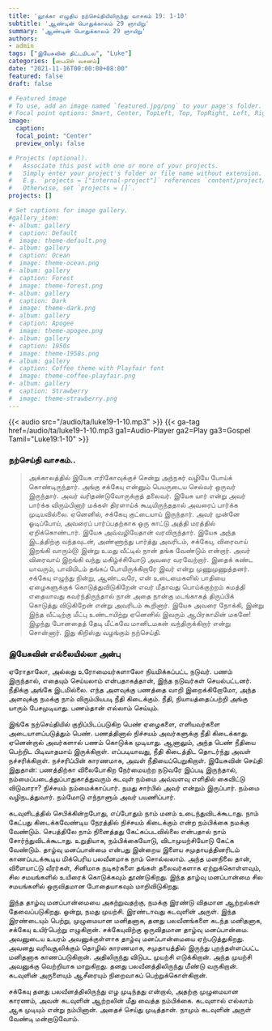 ```yaml
---
title: 'லூக்கா எழுதிய நற்செய்தியிலிருந்து வாசகம் 19: 1-10'
subtitle: 'ஆண்டின் பொதுக்காலம் 29 ஞாயிறு'
summary: 'ஆண்டின் பொதுக்காலம் 29 ஞாயிறு'
authors:
- admin
tags: ["இயேசுவின் திட்டமிடல", "Luke"]
categories: [பைபிள் வசனம்]
date: "2021-11-16T00:00:00+08:00"
featured: false
draft: false

# Featured image
# To use, add an image named `featured.jpg/png` to your page's folder.
# Focal point options: Smart, Center, TopLeft, Top, TopRight, Left, Right, BottomLeft, Bottom, BottomRight
image:
  caption:
  focal_point: "Center"
  preview_only: false

# Projects (optional).
#   Associate this post with one or more of your projects.
#   Simply enter your project's folder or file name without extension.
#   E.g. `projects = ["internal-project"]` references `content/project/deep-learning/index.md`.
#   Otherwise, set `projects = []`.
projects: []

# Set captions for image gallery.
#gallery_item:
#- album: gallery
#  caption: Default
#  image: theme-default.png
#- album: gallery
#  caption: Ocean
#  image: theme-ocean.png
#- album: gallery
#  caption: Forest
#  image: theme-forest.png
#- album: gallery
#  caption: Dark
#  image: theme-dark.png
#- album: gallery
#  caption: Apogee
#  image: theme-apogee.png
#- album: gallery
#  caption: 1950s
#  image: theme-1950s.png
#- album: gallery
#  caption: Coffee theme with Playfair font
#  image: theme-coffee-playfair.png
#- album: gallery
#  caption: Strawberry
#  image: theme-strawberry.png
---
```


{{< audio src="/audio/ta/luke19-1-10.mp3" >}}
{{< ga-tag href=/audio/ta/luke19-1-10.mp3 ga1=Audio-Player ga2=Play ga3=Gospel Tamil="Luke19:1-10" >}}

###  நற்செய்தி வாசகம்..
> அக்காலத்தில் இயேசு எரிகோவுக்குச் சென்று அந்நகர் வழியே போய்க் கொண்டிருந்தார். அங்கு சக்கேயு என்னும் பெயருடைய செல்வர் ஒருவர் இருந்தார். அவர் வரிதண்டுவோருக்குத் தலைவர். இயேசு யார் என்று அவர் பார்க்க விரும்பினார் மக்கள் திரளாய்க் கூடியிருந்ததால் அவரைப் பார்க்க முடியவில்லை. ஏனெனில், சக்கேயு குட்டையாய் இருந்தார். அவர் முன்னே ஓடிப்போய், அவரைப் பார்ப்பதற்காக ஒரு காட்டு அத்தி மரத்தில் ஏறிக்கொண்டார். இயேசு அவ்வழியேதான் வரவிருந்தார். இயேசு அந்த இடத்திற்கு வந்தவுடன், அண்ணாந்து பார்த்து அவரிடம், சக்கேயு, விரைவாய் இறங்கி வாரும்@ இன்று உமது வீட்டில் நான் தங்க வேண்டும் என்றார். அவர் விரைவாய் இறங்கி வந்து மகிழ்ச்சியோடு அவரை வரவேற்றார். இதைக் கண்ட யாவரும், பாவியிடம் தங்கப் போயிருக்கிறாரே இவர் என்று முணுமுணுத்தனர். சக்கேயு எழுந்து நின்று, ஆண்டவரே, என் உடைமைகளில் பாதியை ஏழைகளுக்குக் கொடுத்துவிடுகிறேன் எவர் மீதாவது பொய்க்குற்றம் சுமத்தி எதையாவது கவர்ந்திருந்தால் நான் அதை நான்கு மடங்காகத் திருப்பிக் கொடுத்து விடுகிறேன் என்று அவரிடம் கூறினார். இயேசு அவரை நோக்கி, இன்று இந்த வீட்டிற்கு மீட்பு உண்டாயிற்று ஏனெனில் இவரும் ஆபிரகாமின் மகனே! இழந்து போனதைத் தேடி மீட்கவே மானிடமகன் வந்திருக்கிறார் என்று சொன்னார். இது கிறிஸ்து வழங்கும் நற்செய்தி.

### இயேசுவின் எல்லையில்லா அன்பு
ஏரோதாலோ, அல்லது உரோமையர்களாலோ நியமிக்கப்பட்ட நடுவர். பணம் இருந்தால், எதையும் செய்யலாம் என்பதாகத்தான், இந்த நடுவர்கள் செயல்பட்டனர். நீதிக்கு அங்கே இடமில்லை. எந்த அளவுக்கு பணத்தை வாறி இறைக்கிறோமோ, அந்த அளவுக்கு நமக்கு நாம் விரும்பியபடி நீதி கிடைக்கும். நீதி, நியாயத்தைப்பற்றி அங்கு யாரும் பேசமுடியாது. பணம்தான் எல்லாம் செய்யும்.

இங்கே நற்செய்தியில் குறிப்பிடப்படுகிற பெண் ஏழைகளை, எளியவர்களை அடையாளப்படுத்தும் பெண். பணத்தினால் நிச்சயம் அவர்களுக்கு நீதி கிடைக்காது. ஏனென்றால் அவர்களால் பணம் கொடுக்க முடியாது. ஆனாலும், அந்த பெண் நீதியை பெற்றிட பிடிவாதமாய் இருக்கிறாள். எப்படியாவது, நீதி கிடைத்திட தொடர்ந்து அவள் நச்சரிக்கிறாள். நச்சரிப்பின் காரணமாக, அவள் நீதியைப்பெறுகிறாள். இயேசுவின் செய்தி இதுதான்: பணத்திற்கா விலைபோகிற நேர்மையற்ற நடுவரே இப்படி இருந்தால், நம்மைப்படைத்துப்பாதுகாத்துவரும் கடவுள் நம்மை அவ்வளவு எளிதில் கைவிட்டு விடுவாரா? நிச்சயம் நம்மைக்காப்பார். நமது சார்பில் அவர் என்றும் இருப்பார். நம்மை வழிநடத்துவார். நம்மோடு எந்நாளும் அவர் பயணிப்பார்.

கடவுளிடத்தில் செபிக்கின்றபோது, எப்போதும் நாம் மனம் உடைந்துவிடக்கூடாது. நாம் கேட்பது கிடைக்கவேண்டிய நேரத்தில் நிச்சயம் கிடைக்கும் என்ற நம்பிக்கை நமக்கு வேண்டும். செபத்திலே நாம் நினைத்தது கேட்கப்படவில்லை என்பதால் நாம் சோர்ந்துவிடக்கூடாது. உறுதியாக, நம்பிக்கையோடு, விடாமுயற்சியோடு கேட்க வேண்டும்.
தாழ்வு மனப்பான்மை என்பது இன்றைய இளைய சமுதாயத்தினரிடம் காணப்படக்கூடிய மிக்பெரிய பலவீனமாக நாம் சொல்லலாம். அந்த மனநிலை தான், விளையாட்டு வீரர்கள், சினிமாக நடிகர்களை தங்கள் தலைவர்களாக ஏற்றுக்கொள்ளவும், சில சமயங்களில் உயிரைக் கொடுக்கவும் தூண்டுகிறது. இந்த தாழ்வு மனப்பான்மை சில சமயங்களில் ஒருவிதமான போதையாகவும் மாறிவிடுகிறது.

இந்த தாழ்வு மனப்பான்மையை அகற்றுவதற்கு, நமக்கு இரண்டு விதமான ஆற்றல்கள் தேவைப்படுகிறது. ஒன்று, நமது முயற்சி. இரண்டாவது கடவுளின் அருள். இந்த இரண்டையும் பெற்று, முழுமையான மனிதனாக, தனது பலவீனங்களை கடந்த மனிதனாக, சக்கேயு உயிர்பெற்று எழுகிறான். சக்கேயுவிற்கு ஒருவிதமான தாழ்வு மனப்பான்மை. அவனுடைய உயரம் அவனுக்குள்ளாக தாழ்வு மனப்பான்மையை ஏற்படுத்துகிறது. அவனது வரிவசூலிக்கும் தொழில் காரணமாக, சமுதாயத்தில் இருந்து புறந்தள்ளப்பட்ட மனிதனாக காணப்படுகிறான். அதிலிருந்து விடுபட முயற்சி எடுக்கிறான். அந்த முயற்சி அவனுக்கு வெற்றியாக மாறுகிறது. தனது பலவீனத்திலிருந்து மீண்டு வருகிறான். கடவுளின் அருளையும் ஆசீரையும் நிறைவாகப் பெற்றுக்கொள்கிறான்.

சக்கேயு தனது பலவீனத்திலிருந்து எழ முடிந்தது என்றால், அதற்கு முழுமையான காரணம், அவன் கடவுளின் ஆற்றலின் மீது வைத்த நம்பிக்கை. கடவுளால் எல்லாம் ஆக முடியும் என்று நம்பினான். அதைச் செய்து முடித்தான். நாமும் கடவுளின் அருள் வேண்டி மன்றாடுவோம்.
